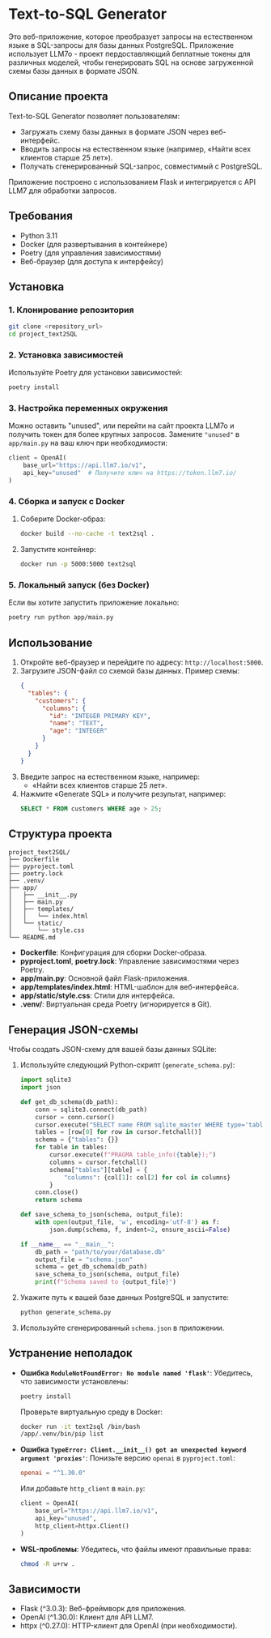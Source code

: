 # Text-to-SQL Generator

Это веб-приложение, которое преобразует запросы на естественном языке в SQL-запросы для базы данных PostgreSQL. Приложение использует LLM7o - проект пердоставляющий беплатные токены для различных моделей, чтобы генерировать SQL на основе загруженной схемы базы данных в формате JSON.

## Описание проекта

Text-to-SQL Generator позволяет пользователям:
- Загружать схему базы данных в формате JSON через веб-интерфейс.
- Вводить запросы на естественном языке (например, «Найти всех клиентов старше 25 лет»).
- Получать сгенерированный SQL-запрос, совместимый с PostgreSQL.

Приложение построено с использованием Flask и интегрируется с API LLM7 для обработки запросов.

## Требования

- Python 3.11
- Docker (для развертывания в контейнере)
- Poetry (для управления зависимостями)
- Веб-браузер (для доступа к интерфейсу)

## Установка

### 1. Клонирование репозитория
```bash
git clone <repository_url>
cd project_text2SQL
```

### 2. Установка зависимостей
Используйте Poetry для установки зависимостей:
```bash
poetry install
```

### 3. Настройка переменных окружения
Можно оставить "unused", или перейти на сайт проекта LLM7o и получить токен для более крупных запросов. Замените `"unused"` в `app/main.py` на ваш ключ при необходимости:
```python
client = OpenAI(
    base_url="https://api.llm7.io/v1",
    api_key="unused"  # Получите ключ на https://token.llm7.io/
)
```

### 4. Сборка и запуск с Docker
1. Соберите Docker-образ:
   ```bash
   docker build --no-cache -t text2sql .
   ```
2. Запустите контейнер:
   ```bash
   docker run -p 5000:5000 text2sql
   ```

### 5. Локальный запуск (без Docker)
Если вы хотите запустить приложение локально:
```bash
poetry run python app/main.py
```

## Использование

1. Откройте веб-браузер и перейдите по адресу: `http://localhost:5000`.
2. Загрузите JSON-файл со схемой базы данных. Пример схемы:
   ```json
   {
     "tables": {
       "customers": {
         "columns": {
           "id": "INTEGER PRIMARY KEY",
           "name": "TEXT",
           "age": "INTEGER"
         }
       }
     }
   }
   ```
3. Введите запрос на естественном языке, например:
   - «Найти всех клиентов старше 25 лет».
4. Нажмите «Generate SQL» и получите результат, например:
   ```sql
   SELECT * FROM customers WHERE age > 25;
   ```

## Структура проекта

```
project_text2SQL/
├── Dockerfile
├── pyproject.toml
├── poetry.lock
├── .venv/
├── app/
│   ├── __init__.py
│   ├── main.py
│   ├── templates/
│   │   └── index.html
│   └── static/
│       └── style.css
└── README.md
```

- **Dockerfile**: Конфигурация для сборки Docker-образа.
- **pyproject.toml**, **poetry.lock**: Управление зависимостями через Poetry.
- **app/main.py**: Основной файл Flask-приложения.
- **app/templates/index.html**: HTML-шаблон для веб-интерфейса.
- **app/static/style.css**: Стили для интерфейса.
- **.venv/**: Виртуальная среда Poetry (игнорируется в Git).

## Генерация JSON-схемы

Чтобы создать JSON-схему для вашей базы данных SQLite:
1. Используйте следующий Python-скрипт (`generate_schema.py`):
   ```python
   import sqlite3
   import json

   def get_db_schema(db_path):
       conn = sqlite3.connect(db_path)
       cursor = conn.cursor()
       cursor.execute("SELECT name FROM sqlite_master WHERE type='table';")
       tables = [row[0] for row in cursor.fetchall()]
       schema = {"tables": {}}
       for table in tables:
           cursor.execute(f"PRAGMA table_info({table});")
           columns = cursor.fetchall()
           schema["tables"][table] = {
               "columns": {col[1]: col[2] for col in columns}
           }
       conn.close()
       return schema

   def save_schema_to_json(schema, output_file):
       with open(output_file, 'w', encoding='utf-8') as f:
           json.dump(schema, f, indent=2, ensure_ascii=False)

   if __name__ == "__main__":
       db_path = "path/to/your/database.db"
       output_file = "schema.json"
       schema = get_db_schema(db_path)
       save_schema_to_json(schema, output_file)
       print(f"Schema saved to {output_file}")
   ```
2. Укажите путь к вашей базе данных PostgreSQL и запустите:
   ```bash
   python generate_schema.py
   ```
3. Используйте сгенерированный `schema.json` в приложении.

## Устранение неполадок

- **Ошибка `ModuleNotFoundError: No module named 'flask'`**:
  Убедитесь, что зависимости установлены:
  ```bash
  poetry install
  ```
  Проверьте виртуальную среду в Docker:
  ```bash
  docker run -it text2sql /bin/bash
  /app/.venv/bin/pip list
  ```

- **Ошибка `TypeError: Client.__init__() got an unexpected keyword argument 'proxies'`**:
  Понизьте версию `openai` в `pyproject.toml`:
  ```toml
  openai = "^1.30.0"
  ```
  Или добавьте `http_client` в `main.py`:
  ```python
  client = OpenAI(
      base_url="https://api.llm7.io/v1",
      api_key="unused",
      http_client=httpx.Client()
  )
  ```

- **WSL-проблемы**:
  Убедитесь, что файлы имеют правильные права:
  ```bash
  chmod -R u+rw .
  ```

## Зависимости

- Flask (^3.0.3): Веб-фреймворк для приложения.
- OpenAI (^1.30.0): Клиент для API LLM7.
- httpx (^0.27.0): HTTP-клиент для OpenAI (при необходимости).
